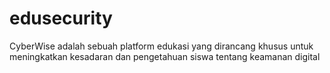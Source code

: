 # edusecurity
CyberWise adalah sebuah platform edukasi yang dirancang khusus untuk meningkatkan kesadaran dan pengetahuan siswa tentang keamanan digital
